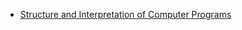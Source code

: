 
- [Structure and Interpretation of Computer Programs](https://github.com/lambda-magic/plt.books/blob/master/Lisp/sicp.pdf)